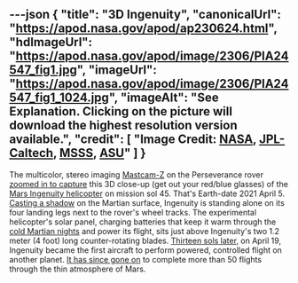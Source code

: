 ---json
{
  "title": "3D Ingenuity",
  "canonicalUrl": "https://apod.nasa.gov/apod/ap230624.html",
  "hdImageUrl": "https://apod.nasa.gov/apod/image/2306/PIA24547_fig1.jpg",
  "imageUrl": "https://apod.nasa.gov/apod/image/2306/PIA24547_fig1_1024.jpg",
  "imageAlt": "See Explanation. Clicking on the picture will download the highest resolution version available.",
  "credit": [
    "Image Credit: [NASA](https://www.nasa.gov/), [JPL-Caltech](https://www.jpl.nasa.gov/), [MSSS](http://www.msss.com/), [ASU](https://mastcamz.asu.edu/)"
  ]
}
---

The multicolor, stereo imaging [Mastcam-Z](https://mars.nasa.gov/mars2020/spacecraft/instruments/mastcam-z/for-scientists/) on the Perseverance rover [zoomed in to capture](https://photojournal.jpl.nasa.gov/catalog/PIA24547) this 3D close-up (get out your red/blue glasses) of the [Mars Ingenuity helicopter](https://mars.nasa.gov/technology/helicopter/) on mission sol 45. That's Earth-date 2021 April 5. [Casting a shadow](https://mars.nasa.gov/mars2020/multimedia/raw-images/?begin_sol=58&end_sol=58&af=HELI_NAV,HELI_RTE) on the Martian surface, Ingenuity is standing alone on its four landing legs next to the rover's wheel tracks. The experimental helicopter's solar panel, charging batteries that keep it warm through the [cold Martian nights](https://mars.nasa.gov/news/8906/nasas-mars-helicopter-survives-first-cold-martian-night-on-its-own/) and power its flight, sits just above Ingenuity's two 1.2 meter (4 foot) long counter-rotating blades. [Thirteen sols later](https://mars.nasa.gov/mars2020/multimedia/videos/?v=535), on April 19, Ingenuity became the first aircraft to perform powered, controlled flight on another planet. [It has since gone on](https://mars.nasa.gov/news/9421/landing-in-living-rooms-lego-models-of-nasa-mars-rover-and-helicopter/) to complete more than 50 flights through the thin atmosphere of Mars.
